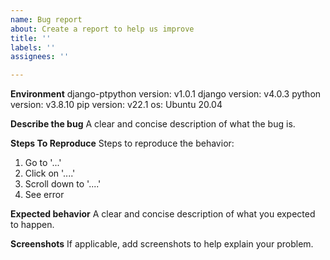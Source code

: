 ```yaml
---
name: Bug report
about: Create a report to help us improve
title: ''
labels: ''
assignees: ''

---
```


**Environment**
django-ptpython version: v1.0.1
django version: v4.0.3
python version: v3.8.10
pip version: v22.1
os: Ubuntu 20.04

**Describe the bug**
A clear and concise description of what the bug is.

**Steps To Reproduce**
Steps to reproduce the behavior:
1. Go to '...'
2. Click on '....'
3. Scroll down to '....'
4. See error

**Expected behavior**
A clear and concise description of what you expected to happen.

**Screenshots**
If applicable, add screenshots to help explain your problem.
